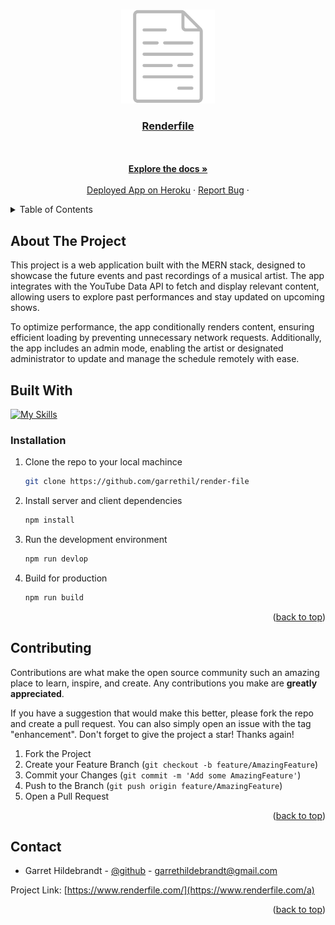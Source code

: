 <a name="readme-top"></a>

<br />
<div align="center">
  <a href="https://github.com/garrethil/renderFile">
    <img src="./client/public/file-grey.svg" alt="Renderfile Logo" height="150" width="150">
  </a>

<h3 align="center"><a href="">Renderfile</a></h3>

  <p align="center">

<br />
<br />
<a href="https://github.com/garrethil/renderFile"><strong>Explore the docs »</strong></a>
<br />
<br />
<a href="https://www.renderfile.com/">Deployed App on Heroku</a>
·
<a href="https://github.com/garrethil/render-file/issues">Report Bug</a>
·
</p>
</div>

<!-- TABLE OF CONTENTS -->

<details>
  <summary>Table of Contents</summary>
  <ol>
    <li>
      <a href="#about-the-project">About The Project</a>
      <ul>
        <li><a href="#built-with">Built With</a></li>
      </ul>
    </li>
    <li><a href="#installation">Installation</a></li>
    <li>
      <a href="#contributing">Contributing</a>
    </li>
    <li>
      <a href="#contact">Contact</a>
    </li>
  </ol>
</details>

<!-- ABOUT THE PROJECT -->

## About The Project

This project is a web application built with the MERN stack, designed to showcase the future events and past recordings of a musical artist. The app integrates with the YouTube Data API to fetch and display relevant content, allowing users to explore past performances and stay updated on upcoming shows.

To optimize performance, the app conditionally renders content, ensuring efficient loading by preventing unnecessary network requests. Additionally, the app includes an admin mode, enabling the artist or designated administrator to update and manage the schedule remotely with ease.



<!-- BUILT WITH -->

## Built With

[![My Skills](https://simpleskill.icons.workers.dev/svg?i=javascript,react,nodedotjs,express,mongodb,youtube,tailwindcss)](#)


### Installation

1. Clone the repo to your local machince
   ```sh
   git clone https://github.com/garrethil/render-file
   ```
2. Install server and client dependencies
   ```sh
   npm install
   ```
3. Run the development environment
   ```sh
   npm run devlop
   ```
4. Build for production
   ```sh
   npm run build
   ```

<p align="right">(<a href="#readme-top">back to top</a>)</p>

<!-- CONTRIBUTING -->

## Contributing

Contributions are what make the open source community such an amazing place to learn, inspire, and create. Any contributions you make are **greatly appreciated**.

If you have a suggestion that would make this better, please fork the repo and create a pull request. You can also simply open an issue with the tag "enhancement".
Don't forget to give the project a star! Thanks again!

1. Fork the Project
2. Create your Feature Branch (`git checkout -b feature/AmazingFeature`)
3. Commit your Changes (`git commit -m 'Add some AmazingFeature'`)
4. Push to the Branch (`git push origin feature/AmazingFeature`)
5. Open a Pull Request

<p align="right">(<a href="#readme-top">back to top</a>)</p>

<!-- CONTACT -->

## Contact

- Garret Hildebrandt - [@github](https://github.com/garrethil) - garrethildebrandt@gmail.com

Project Link: [https://www.renderfile.com/](https://www.renderfile.com/a)

<p align="right">(<a href="#readme-top">back to top</a>)</p>
